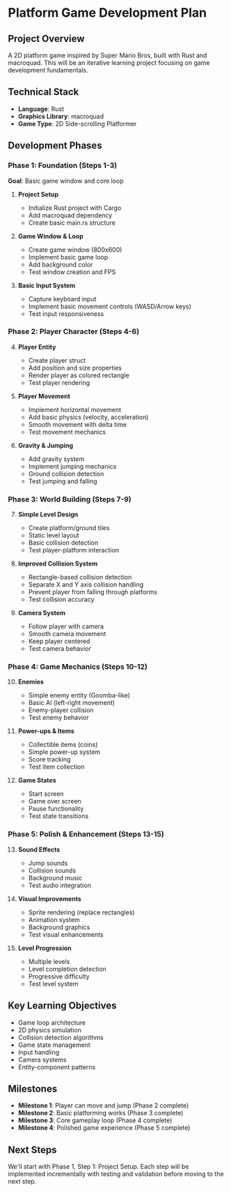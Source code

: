# Platform Game Development Plan

## Project Overview
A 2D platform game inspired by Super Mario Bros, built with Rust and macroquad. This will be an iterative learning project focusing on game development fundamentals.

## Technical Stack
- **Language**: Rust
- **Graphics Library**: macroquad
- **Game Type**: 2D Side-scrolling Platformer

## Development Phases

### Phase 1: Foundation (Steps 1-3)
**Goal**: Basic game window and core loop

1. **Project Setup**
   - Initialize Rust project with Cargo
   - Add macroquad dependency
   - Create basic main.rs structure

2. **Game Window & Loop**
   - Create game window (800x600)
   - Implement basic game loop
   - Add background color
   - Test window creation and FPS

3. **Basic Input System**
   - Capture keyboard input
   - Implement basic movement controls (WASD/Arrow keys)
   - Test input responsiveness

### Phase 2: Player Character (Steps 4-6)

4. **Player Entity**
   - Create player struct
   - Add position and size properties
   - Render player as colored rectangle
   - Test player rendering

5. **Player Movement**
   - Implement horizontal movement
   - Add basic physics (velocity, acceleration)
   - Smooth movement with delta time
   - Test movement mechanics

6. **Gravity & Jumping**
   - Add gravity system
   - Implement jumping mechanics
   - Ground collision detection
   - Test jumping and falling

### Phase 3: World Building (Steps 7-9)

7. **Simple Level Design**
   - Create platform/ground tiles
   - Static level layout
   - Basic collision detection
   - Test player-platform interaction

8. **Improved Collision System**
   - Rectangle-based collision detection
   - Separate X and Y axis collision handling
   - Prevent player from falling through platforms
   - Test collision accuracy

9. **Camera System**
   - Follow player with camera
   - Smooth camera movement
   - Keep player centered
   - Test camera behavior

### Phase 4: Game Mechanics (Steps 10-12)

10. **Enemies**
    - Simple enemy entity (Goomba-like)
    - Basic AI (left-right movement)
    - Enemy-player collision
    - Test enemy behavior

11. **Power-ups & Items**
    - Collectible items (coins)
    - Simple power-up system
    - Score tracking
    - Test item collection

12. **Game States**
    - Start screen
    - Game over screen
    - Pause functionality
    - Test state transitions

### Phase 5: Polish & Enhancement (Steps 13-15)

13. **Sound Effects**
    - Jump sounds
    - Collision sounds
    - Background music
    - Test audio integration

14. **Visual Improvements**
    - Sprite rendering (replace rectangles)
    - Animation system
    - Background graphics
    - Test visual enhancements

15. **Level Progression**
    - Multiple levels
    - Level completion detection
    - Progressive difficulty
    - Test level system

## Key Learning Objectives
- Game loop architecture
- 2D physics simulation
- Collision detection algorithms
- Game state management
- Input handling
- Camera systems
- Entity-component patterns

## Milestones
- **Milestone 1**: Player can move and jump (Phase 2 complete)
- **Milestone 2**: Basic platforming works (Phase 3 complete)
- **Milestone 3**: Core gameplay loop (Phase 4 complete)
- **Milestone 4**: Polished game experience (Phase 5 complete)

## Next Steps
We'll start with Phase 1, Step 1: Project Setup. Each step will be implemented incrementally with testing and validation before moving to the next step.